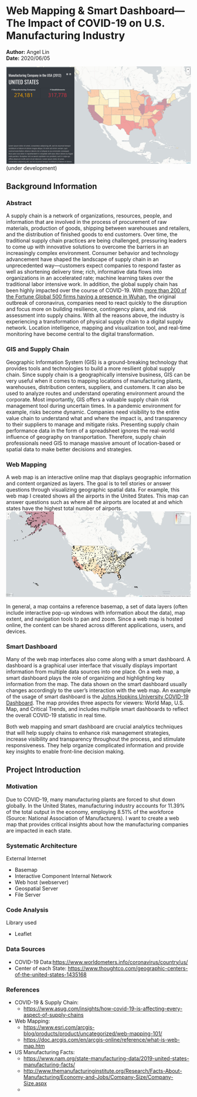 # Web Mapping & Smart Dashboard—The Impact of COVID-19 on U.S. Manufacturing Industry
**Author:** Angel Lin
<br>**Date:** 2020/06/05

![web map](img/map.JPG)
(under development)

## Background Information

### Abstract
A supply chain is a network of organizations, resources, people, and information that are involved in the process of procurement of raw materials, production of goods, shipping between warehouses and retailers, and the distribution of finished goods to end customers. Over time, the traditional supply chain practices are being challenged, pressuring leaders to come up with innovative solutions to overcome the barriers in an increasingly complex environment. Consumer behavior and technology advancement have shaped the landscape of supply chain in an unprecedented way—customers expect companies to respond faster as well as shortening delivery time; rich, informative data flows into organizations in an accelerated rate; machine learning takes over the traditional labor intensive work. In addition, the global supply chain has been highly impacted over the course of COVID-19. With [more than 200 of the Fortune Global 500 firms having a presence in Wuhan](https://www2.deloitte.com/za/en/pages/risk/articles/covid-19-managing-supply-chain-risk-and-disruption.html), the original outbreak of coronavirus, companies need to react quickly to the disruption and focus more on building resilience, contingency plans, and risk assessment into supply chains. With all the reasons above, the industry is experiencing a transformation of physical supply chain to a digital supply network. Location intelligence, mapping and visualization tool, and real-time monitoring have become central to the digital transformation.

### GIS and Supply Chain
Geographic Information System (GIS) is a ground-breaking technology that provides tools and technologies to build a more resilient global supply chain. Since supply chain is a geographically intensive business, GIS can be very useful when it comes to mapping locations of manufacturing plants, warehouses, distribution centers, suppliers, and customers. It can also be used to analyze routes and understand operating environment around the corporate. Most importantly, GIS offers a valuable supply chain risk management tool during uncertain times. In a pandemic environment for example, risks become dynamic. Companies need visibility to the entire value chain to understand what and where the impact is, and transparency to their suppliers to manage and mitigate risks. Presenting supply chain performance data in the form of a spreadsheet ignores the real-world influence of geography on transportation. Therefore, supply chain professionals need GIS to manage massive amount of location-based or spatial data to make better decisions and strategies.

### Web Mapping
A web map is an interactive online map that displays geographic information and content organized as layers. The goal is to tell stories or answer questions through visualizing geographic spatial data. For example, this web map I created shows all the airports in the United States. This map can answer questions such as where all the airports are located at and which states have the highest total number of airports.
![airport map](img/airport.JPG)

In general, a map contains a reference basemap, a set of data layers (often include interactive pop-up windows with information about the data), map extent, and navigation tools to pan and zoom. Since a web map is hosted online, the content can be shared across different applications, users, and devices.

### Smart Dashboard
Many of the web map interfaces also come along with a smart dashboard. A dashboard is a graphical user interface that visually displays important information from multiple data sources into one place. On a web map, a smart dashboard plays the role of organizing and highlighting key information from the map. The data shown on the smart dashboard usually changes accordingly to the user’s interaction with the web map. An example of the usage of smart dashboard is the [Johns Hopkins University COVID-19 Dashboard](https://coronavirus.jhu.edu/us-map). The map provides three aspects for viewers: World Map, U.S. Map, and Critical Trends, and includes multiple smart dashboards to reflect the overall COVID-19 statistic in real time.

Both web mapping and smart dashboard are crucial analytics techniques that will help supply chains to enhance risk management strategies, increase visibility and transparency throughout the process, and stimulate responsiveness. They help organize complicated information and provide key insights to enable front-line decision making.

## Project Introduction

### Motivation
Due to COVID-19, many manufacturing plants are forced to shut down globally. In the United States, manufacturing industry accounts for 11.39% of the total output in the economy, employing 8.51% of the workforce (Source: National Association of Manufacturers). I want to create a web map that provides critical insights about how the manufacturing companies are impacted in each state.

### Systematic Architecture
External Internet
-	Basemap
-	Interactive Component
Internal Network
-	Web host (webserver)
-	Geospatial Server
-	File Server

### Code Analysis
Library used
-	Leaflet

### Data Sources
- COVID-19 Data:https://www.worldometers.info/coronavirus/country/us/
- Center of each State: https://www.thoughtco.com/geographic-centers-of-the-united-states-1435168

### References
- COVID-19 & Supply Chain:
  - https://www.asug.com/insights/how-covid-19-is-affecting-every-aspect-of-supply-chains
- Web Mapping:
  - https://www.esri.com/arcgis-blog/products/product/uncategorized/web-mapping-101/
  - https://doc.arcgis.com/en/arcgis-online/reference/what-is-web-map.htm
- US Manufacturing Facts:
  - https://www.nam.org/state-manufacturing-data/2019-united-states-manufacturing-facts/
  - http://www.themanufacturinginstitute.org/Research/Facts-About-Manufacturing/Economy-and-Jobs/Company-Size/Company-Size.aspx
  -
